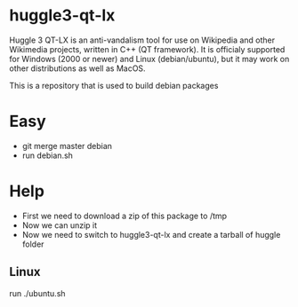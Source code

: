 huggle3-qt-lx
=============

Huggle 3 QT-LX is an anti-vandalism tool for use on Wikipedia and other Wikimedia projects, written in C++ (QT framework).  It is officialy supported for Windows (2000 or newer) and Linux (debian/ubuntu), but it may work on other distributions as well as MacOS.

This is a repository that is used to build debian packages

Easy
=====

 * git merge master debian
 * run debian.sh

Help
======

 * First we need to download a zip of this package to /tmp
 * Now we can unzip it
 * Now we need to switch to huggle3-qt-lx and create a tarball of huggle folder

Linux
-------------

run ./ubuntu.sh

